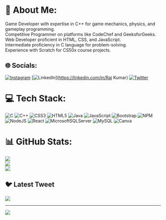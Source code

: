 # 💫 About Me:
Game Developer with expertise in C++ for game mechanics, physics, and gameplay programming.<br>
Competitive Programmer on platforms like CodeChef and GeeksforGeeks.<br>
Web Developer proficient in HTML, CSS, and JavaScript.<br>
Intermediate proficiency in C language for problem-solving.<br>
Experience with Scratch for CS50x course projects.<br>


## 🌐 Socials:
[![Instagram](https://img.shields.io/badge/Instagram-%23E4405F.svg?logo=Instagram&logoColor=white)](https://instagram.com/@ig_xrj) [![LinkedIn](https://img.shields.io/badge/LinkedIn-%230077B5.svg?logo=linkedin&logoColor=white)](https://linkedin.com/in/Raj Kumar) [![Twitter](https://img.shields.io/badge/Twitter-%231DA1F2.svg?logo=Twitter&logoColor=white)](https://twitter.com/@Xrj_03) 

# 💻 Tech Stack:
![C](https://img.shields.io/badge/c-%2300599C.svg?style=flat&logo=c&logoColor=white) ![C++](https://img.shields.io/badge/c++-%2300599C.svg?style=flat&logo=c%2B%2B&logoColor=white) ![CSS3](https://img.shields.io/badge/css3-%231572B6.svg?style=flat&logo=css3&logoColor=white) ![HTML5](https://img.shields.io/badge/html5-%23E34F26.svg?style=flat&logo=html5&logoColor=white) ![Java](https://img.shields.io/badge/java-%23ED8B00.svg?style=flat&logo=java&logoColor=white) ![JavaScript](https://img.shields.io/badge/javascript-%23323330.svg?style=flat&logo=javascript&logoColor=%23F7DF1E) ![Bootstrap](https://img.shields.io/badge/bootstrap-%23563D7C.svg?style=flat&logo=bootstrap&logoColor=white) ![NPM](https://img.shields.io/badge/NPM-%23000000.svg?style=flat&logo=npm&logoColor=white) ![NodeJS](https://img.shields.io/badge/node.js-6DA55F?style=flat&logo=node.js&logoColor=white) ![React](https://img.shields.io/badge/react-%2320232a.svg?style=flat&logo=react&logoColor=%2361DAFB) ![MicrosoftSQLServer](https://img.shields.io/badge/Microsoft%20SQL%20Sever-CC2927?style=flat&logo=microsoft%20sql%20server&logoColor=white) ![MySQL](https://img.shields.io/badge/mysql-%2300f.svg?style=flat&logo=mysql&logoColor=white) ![Canva](https://img.shields.io/badge/Canva-%2300C4CC.svg?style=flat&logo=Canva&logoColor=white)
# 📊 GitHub Stats:
![](https://github-readme-stats.vercel.app/api?username=xRaj03&theme=dark&hide_border=false&include_all_commits=true&count_private=true)<br/>
![](https://github-readme-streak-stats.herokuapp.com/?user=xRaj03&theme=dark&hide_border=false)<br/>
![](https://github-readme-stats.vercel.app/api/top-langs/?username=xRaj03&theme=dark&hide_border=false&include_all_commits=true&count_private=true&layout=compact)

## 🐦 Latest Tweet
[![](https://gtce.itsvg.in/api?username=@Xrj_03)](https://github.com/VishwaGauravIn/github-twitter-card-embed)

---
[![](https://visitcount.itsvg.in/api?id=xRaj03&icon=0&color=0)](https://visitcount.itsvg.in)

<!-- Proudly created with GPRM ( https://gprm.itsvg.in ) -->
